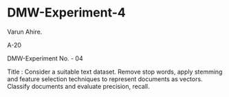 # DMW-Experiment-4

Varun Ahire.

A-20

DMW-Experiment No. - 04

Title : Consider a suitable text dataset. Remove stop words, apply stemming and feature selection techniques to represent documents as vectors. Classify documents and evaluate precision, recall.
